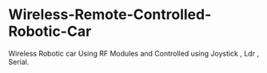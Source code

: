 # Wireless-Remote-Controlled-Robotic-Car
Wireless Robotic car Using RF Modules and Controlled using Joystick , Ldr , Serial.
